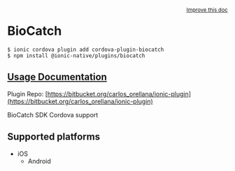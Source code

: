 <a style="float:right;font-size:12px;" href="http://github.com/danielsogl/awesome-cordova-plugins/edit/master/src/@awesome-cordova-plugins/plugins/biocatch/index.ts#L1">
  Improve this doc
</a>

# BioCatch

```
$ ionic cordova plugin add cordova-plugin-biocatch
$ npm install @ionic-native/plugins/biocatch
```

## [Usage Documentation](https://ionicframework.com/docs/native/biocatch/)

Plugin Repo: [https://bitbucket.org/carlos_orellana/ionic-plugin](https://bitbucket.org/carlos_orellana/ionic-plugin)

BioCatch SDK Cordova support

## Supported platforms

- iOS
  - Android
  


